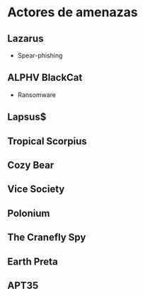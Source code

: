 # Actores de amenazas

## Lazarus

- Spear-phishing

## ALPHV BlackCat

- Ransomware

## Lapsus$

## Tropical Scorpius

## Cozy Bear

## Vice Society

## Polonium

## The Cranefly Spy

## Earth Preta

## APT35
